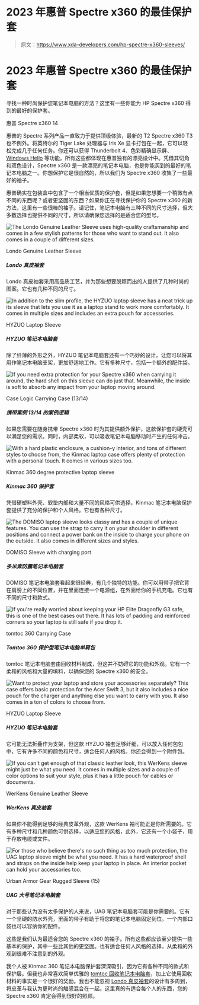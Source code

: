 # 2023 年惠普 Spectre x360 的最佳保护套

> 原文：<https://www.xda-developers.com/hp-spectre-x360-sleeves/>

# 2023 年惠普 Spectre x360 的最佳保护套

寻找一种时尚保护您笔记本电脑的方法？这里有一些你能为 HP Spectre x360 得到的最好的保护套。

惠普 Spectre x360 14

惠普的 Spectre 系列产品一直致力于提供顶级体验，最新的 T2 Spectre x360 T3 也不例外。将英特尔的 Tiger Lake 处理器与 Iris Xe 显卡打包在一起，它可以轻松完成几乎任何任务。你还可以获得 Thunderbolt 4、色彩精确显示屏、 [Windows Hello](https://www.xda-developers.com/best-laptops-with-windows-hello/) 等功能。所有这些都体现在惠普独有的漂亮设计中。凭借其切角和双色设计，Spectre x360 是一款漂亮的笔记本电脑，也是你能买到的最好的笔记本电脑之一。你想保护它是很自然的，所以我们为 Spectre x360 收集了一些最好的袖子。

惠普确实在包装盒中包含了一个相当优质的保护套，但是如果您想要一个稍微有点不同的东西呢？或者更坚固的东西？如果你正在寻找保护你的 Spectre x360 的新方法，这里有一些很棒的袖子。请记住，笔记本电脑有三种不同的尺寸选择，但大多数选择也提供不同的尺寸，所以请确保您选择的是适合您的型号。

 <picture>![The Londo Genuine Leather Sleeve uses high-quality craftsmanship and comes in a few stylish patterns for those who want to stand out. It also comes in a couple of different sizes.](img/a4778eb93e01c830038f3c9ea0d5eec3.png)</picture> 

Londo Genuine Leather Sleeve

##### Londo 真皮袖套

Londo 真皮袖套采用高品质工艺，并为那些想要脱颖而出的人提供了几种时尚的图案。它也有几种不同的尺寸。

 <picture>![In addition to the slim profile, the HYZUO laptop sleeve has a neat trick up its sleeve that lets you use it as a laptop stand to work more comfortably. It comes in multiple sizes and includes an extra pouch for accessories.](img/80fe835c48230525a8a64dce285f65fe.png)</picture> 

HYZUO Laptop Sleeve

##### HYZUO 笔记本电脑套

除了纤薄的外形之外，HYZUO 笔记本电脑套还有一个巧妙的设计，让您可以将其用作笔记本电脑支架，更加舒适地工作。它有多种尺寸，包括一个额外的配件袋。

 <picture>![If you need extra protection for your Spectre x360 when carrying it around, the hard shell on this sleeve can do just that. Meanwhile, the inside is soft to absorb any impact from your laptop moving around.](img/71faa06520020ce30a5e04255f1642cb.png)</picture> 

Case Logic Carrying Case (13/14)

##### 携带案例 13/14 的案例逻辑

如果您需要在随身携带 Spectre x360 时为其提供额外保护，这款保护套的硬壳可以满足您的需求。同时，内部柔软，可以吸收笔记本电脑移动时产生的任何冲击。

 <picture>![With a hard plastic enclosure, a cushion-y interior, and tons of different styles to choose from, the Kinmac laptop case offers plenty of protection with a personal touch. It comes in various sizes too.](img/ff9eae29c792743e1fea476e30909275.png)</picture> 

Kinmac 360 degree protective laptop sleeve

##### Kinmac 360 保护套

凭借硬塑料外壳、软垫内部和大量不同的风格可供选择，Kinmac 笔记本电脑保护套提供了充分的保护和个人风格。它也有各种尺寸。

 <picture>![The DOMISO laptop sleeve looks classy and has a couple of unique features. You can use the strap to carry it on your shoulder in different positions and connect a power bank on the inside to charge your phone on the outside. It also comes in different sizes and styles.](img/900780bd2d773f62b0205a6656148d37.png)</picture> 

DOMISO Sleeve with charging port

##### 多米索防震笔记本电脑套

DOMISO 笔记本电脑套看起来很经典，有几个独特的功能。你可以用带子把它背在肩膀上的不同位置，并在里面连接一个电源组，在外面给你的手机充电。它也有不同的尺寸和款式。

 <picture>![If you're really worried about keeping your HP Elite Dragonfly G3 safe, this is one of the best cases out there. It has lots of padding and reinforced corners so your laptop is still safe if you drop it.](img/3f44321e80c1ba72b05d290cb3fbd96b.png)</picture> 

tomtoc 360 Carrying Case

##### Tomtoc 360 保护型笔记本电脑单肩包

tomtoc 笔记本电脑套由回收材料制成，但这并不妨碍它的功能和外观。它有一个柔和的风格和大量的填料，以确保您的 Spectre x360 的安全。

 <picture>![Want to protect your laptop and store your accessories separately? This case offers basic protection for the Acer Swift 3, but it also includes a nice pouch for the charger and anything else you want to carry with you. It also comes in a ton of colors to choose from.](img/b373284d6b25cc0606beeebf0d2c69ef.png)</picture> 

HYZUO Laptop Sleeve

##### HYZUO 笔记本电脑套

它可能无法折叠作为支架，但这款 HYZUO 袖套足够纤细，可以放入任何包包中，它有许多不同的颜色和尺寸，适合任何人的风格。你还会得到一个附件包。

 <picture>![If you can't get enough of that classic leather look, this WerKens sleeve might just be what you need. It comes in multiple sizes and a couple of color options to suit your style, plus it has a little pouch for cables or documents.](img/8eee57e939518893dcbfdc0b5fbc61b9.png)</picture> 

WerKens Genuine Leather Sleeve

##### WerKens 真皮袖套

如果你不能得到足够的经典皮革外观，这款 WerKens 袖可能正是你所需要的。它有多种尺寸和几种颜色可供选择，以适应您的风格，此外，它还有一个小袋子，用于存放电缆或文件。

 <picture>![For those who believe there's no such thing as too much protection, the UAG laptop sleeve might be what you need. It has a hard waterproof shell and straps on the inside help keep your laptop in place. An interior pocket can hold your accessories too.](img/9cbf561ab7111783499f43c22c16bbf8.png)</picture> 

Urban Armor Gear Rugged Sleeve (15)

##### UAG 大号笔记本电脑套

对于那些认为没有太多保护的人来说，UAG 笔记本电脑套可能是你需要的。它有一个坚硬的防水外壳，里面的带子有助于将您的笔记本电脑固定到位。一个内部口袋也可以容纳你的配件。

这些是我们认为最适合您的 Spectre x360 的袖子。所有这些都应该至少提供一些基本的保护，其中一些比其他的更坚固。也有适合任何人风格的选择，从柔和的外观到很难不注意到的外观。

我个人被 Kinmac 360 笔记本电脑保护套深深吸引，因为它有各种不同的款式和保护层。但我也非常喜欢简单优雅的 [tomtoc 回收笔记本电脑套](https://www.amazon.com/tomtoc-Protective-2012-2015-Briefcase-Accessory/dp/B07KK7T5LR?tag=xda-3gbo069-20&ascsubtag=UUxdaUeUpU2703&asc_refurl=https%3A%2F%2Fwww.xda-developers.com%2Fhp-spectre-x360-sleeves%2F&asc_campaign=Short-Term)，加上它使用回收材料的事实是一个很好的奖励。我也不能忽视 [Londo 真皮袖套](https://www.amazon.com/OTTO-Genuine-Leather-Sleeve-MacBook/dp/B07B528Q2Z?tag=xda-3gbo069-20&ascsubtag=UUxdaUeUpU2703&asc_refurl=https%3A%2F%2Fwww.xda-developers.com%2Fhp-spectre-x360-sleeves%2F&asc_campaign=Short-Term)的设计有多周到，将皮革与我认为更时尚的触感混合在一起。这里真的有适合每个人的东西，您的 Spectre x360 肯定会得到很好的照顾。
